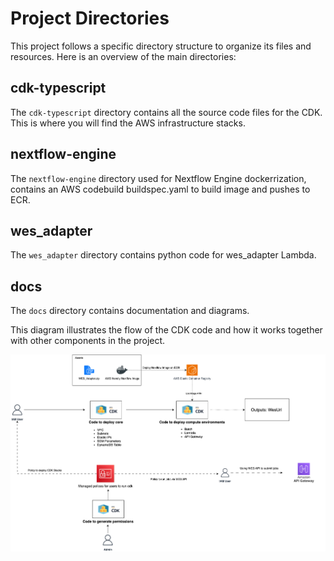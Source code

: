 # Project Directories

This project follows a specific directory structure to organize its files and resources. Here is an overview of the main directories:

## cdk-typescript

The `cdk-typescript` directory contains all the source code files for the CDK. This is where you will find the AWS infrastructure stacks.

## nextflow-engine

The `nextflow-engine` directory used for Nextflow Engine dockerrization, contains an AWS codebuild buildspec.yaml to build image and pushes to ECR.

## wes_adapter

The `wes_adapter` directory contains python code for wes_adapter Lambda.

## docs

The `docs` directory contains documentation and diagrams.



This diagram illustrates the flow of the CDK code and how it works together with other components in the project.

![CDK](docs/cdk-flow.png)
